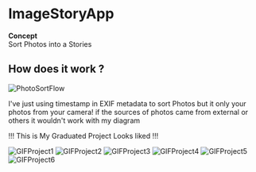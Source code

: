# ImageStoryApp

__Concept__
<br>Sort Photos into a Stories

## How does it work ?
![PhotoSortFlow](https://user-images.githubusercontent.com/111628728/232651912-0a556ca5-d358-404b-8555-ba0527708e06.jpg)

I've just using timestamp in EXIF metadata to sort Photos but it only your photos from your camera! if the sources of photos came from external or others it wouldn't work with my diagram

!!! This is My Graduated Project Looks liked !!!

![GIFProject1](https://user-images.githubusercontent.com/111628728/229682848-c86a46bf-7d08-42dd-95b3-53901f0830d7.gif)
![GIFProject2](https://user-images.githubusercontent.com/111628728/229680241-c0782984-0346-4ddc-950e-8bea4032ed41.gif)
![GIFProject3](https://user-images.githubusercontent.com/111628728/229680245-2e28c418-2640-4b25-ba41-cd159b77fba0.gif)
![GIFProject4](https://user-images.githubusercontent.com/111628728/229680261-06118356-9ea1-4c55-af6f-b75af2eb906d.gif)
![GIFProject5](https://user-images.githubusercontent.com/111628728/229680263-dd7aee23-0d22-4c4e-b832-0f953c50dc91.gif)
![GIFProject6](https://user-images.githubusercontent.com/111628728/229680268-4defb1d0-2025-4c37-9d35-fd9150693b69.gif)
